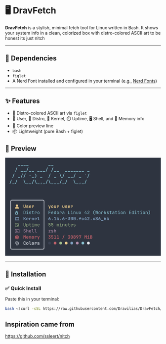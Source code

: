 
# 🖥️ DravFetch

**DravFetch** is a stylish, minimal fetch tool for Linux written in Bash. It shows your system info in a clean, colorized box with distro-colored ASCII art
to be honest its just nitch

---

## 🧩 Dependencies

- `bash`
- `figlet`
- A Nerd Font installed and configured in your terminal (e.g., [Nerd Fonts](https://www.nerdfonts.com/))

---


## ✨ Features

- 🎨 Distro-colored ASCII art via `figlet`
- 🧑 User, 🐧 Distro, 🧬 Kernel, ⏱️ Uptime, 🖥️ Shell, and 🧠 Memory info
- 🌈 Color preview line
- 📦 Lightweight (pure Bash + figlet)

## 📸 Preview

![DravFetch Preview](preview.png)

---

## 🚀 Installation

### ✅ Quick Install

Paste this in your terminal:

```bash
bash <(curl -sSL https://raw.githubusercontent.com/Dravilias/DravFetch/main/install.sh)
```
## Inspiration came from 

https://github.com/ssleert/nitch
